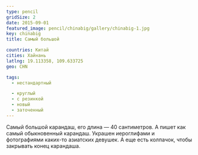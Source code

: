 ```yaml
---
type: pencil
gridSize: 2
date: 2015-09-01
featured_image: pencil/chinabig/gallery/chinabig-1.jpg
key: chinabig
title: Самый большой

countries: Китай
cities: Хайнань
latlng: 19.113358, 109.633725
geo: CHN

tags:
  - нестандартный

  - круглый
  - с резинкой
  - новый
  - заточенный
---
```


Самый большой карандаш, его длина — 40 сантиметров. А пишет как самый обыкновенный карандаш. Украшен иероглифами и фотографиями каких-то азиатских девушек. А еще есть колпачок, чтобы закрывать конец карандаша.
